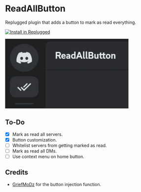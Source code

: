 # ReadAllButton

Replugged plugin that adds a button to mark as read everything.

[![Install in Replugged](https://img.shields.io/badge/-Install%20in%20Replugged-blue?style=for-the-badge&logo=none)](https://replugged.dev/install?identifier=FedeIlLeone/ReadAllButton&source=github)

<img src="assets/preview.gif" width="400">

## To-Do

- [x] Mark as read all servers.
- [x] Button customization.
- [ ] Whitelist servers from getting marked as read.
- [ ] Mark as read all DMs.
- [ ] Use context menu on home button.

## Credits

- [GriefMoDz](https://github.com/griefmodz) for the button injection function.
